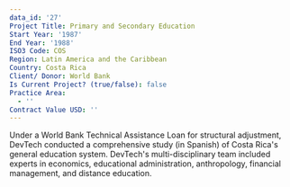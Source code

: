 ```yaml
---
data_id: '27'
Project Title: Primary and Secondary Education
Start Year: '1987'
End Year: '1988'
ISO3 Code: COS
Region: Latin America and the Caribbean
Country: Costa Rica
Client/ Donor: World Bank
Is Current Project? (true/false): false
Practice Area:
  - ''
Contract Value USD: ''
---
```

Under a World Bank Technical Assistance Loan for structural adjustment, DevTech conducted a comprehensive study (in Spanish) of Costa Rica's general education system. DevTech's multi-disciplinary team included experts in economics, educational administration, anthropology, financial management, and distance education.